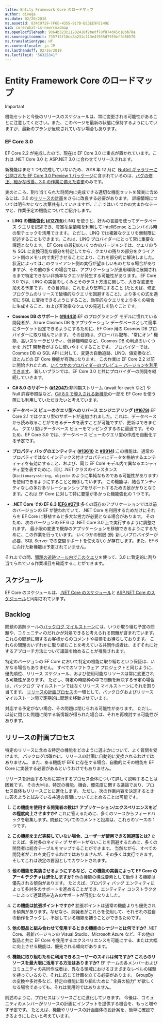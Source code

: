 ```yaml
---
title: Entity Framework Core のロードマップ
author: divega
ms.date: 02/20/2018
ms.assetid: 834C9729-7F6E-4355-917D-DE3EE9FE149E
uid: core/what-is-new/roadmap
ms.openlocfilehash: 9064b323c11282418f2bedf70f874d45c18bb78a
ms.sourcegitcommit: 735715f10cc8a231c213e4f055d79f0effd86570
ms.translationtype: HT
ms.contentlocale: ja-JP
ms.lasthandoff: 02/16/2019
ms.locfileid: "56325341"
---
```

# <a name="entity-framework-core-roadmap"></a>Entity Framework Core のロードマップ

> [!IMPORTANT]
> 機能セットと今後のリリースのスケジュールは、常に変更される可能性があることに注意してください。また、このページを最新の状態に保持するようにしていますが、最新のプランが反映されていない場合もあります。

### <a name="ef-core-30"></a>EF Core 3.0

EF Core 2.2 が完成したので、現在は EF Core 3.0 に重点が置かれています。これは .NET Core 3.0 と ASP.NET 3.0 に合わせてリリースされます。

新機能はまだ 1 つも完成していないため、2018 年 12 月に  [NuGet ギャラリーに公開された EF Core 3.0 Preview 1 パッケージ](https://www.nuget.org/packages/Microsoft.EntityFrameworkCore/3.0.0-preview.18572.1)に含まれているのは、[バグの修正、細かな改善、3.0 の作業に備えた変更](https://github.com/aspnet/EntityFrameworkCore/issues?q=is%3Aissue+milestone%3A3.0.0+is%3Aclosed+label%3Aclosed-fixed)のみです。

実のところ、割り当てられた時間内に完成できる適切な機能セットを確実に含めるには、3.0 の[リリースの計画](#release-planning-process)をさらに改良する必要があります。
詳細情報については明らかになり次第共有していきますが、ここではいくつかの大まかなテーマと、作業予定の機能についてご紹介します。

- **LINQ の機能強化 ([#12795](https://github.com/aspnet/EntityFrameworkCore/issues/12795))**:LINQ を使うと、好みの言語を使ってデータベース クエリを記述でき、豊富な型情報を利用して IntelliSense とコンパイル時の型チェックを活用できます。
  ただし、LINQ では複雑なクエリを無制限に記述することもできます。これは、LINQ プロバイダーにとって常に重要な課題となります。
  EF Core の最初のいくつかのバージョンでは、クエリのうち SQL に変換可能な部分を特定してから、クエリの残りの部分をクライアント側のメモリ内で実行させることにより、これを部分的に解決しました。
  状況によってはこのクライアント側の実行が望ましいものとなる場合がありますが、その他の多くの場合では、アプリケーションが運用環境に展開されるまで特定できない非効率なクエリが発生する可能性があります。
  EF Core 3.0 では、LINQ の実装のしくみとそのテスト方法に関して、大きな変更を加える予定です。
  その目的は、これをより堅牢にすること (たとえば、修正プログラムのリリースで破壊的なクエリを回避すること)、より多くの式を適切に SQL に変換できるようにすること、効率的なクエリをより多くの場合に生成すること、および非効率なクエリの見逃しを防ぐことです。

- **Cosmos DB のサポート ([#8443](https://github.com/aspnet/EntityFrameworkCore/issues/8443))**:EF のプログラミング モデルに慣れている開発者が、Azure Cosmos DB をアプリケーション データベースとして簡単にターゲット設定できるようにするために、EF Core 用の Cosmos DB プロバイダーに取り組んでいます。
  その目的は、グローバル配布、"常にオン" 機能、高いスケーラビリティ、低待機時間など、Cosmos DB の利点のいくつかを .NET 開発者がさらに使いやすくすることです。
  プロバイダーでは、Cosmos DB の SQL API に対して、変更の自動追跡、LINQ、値変換など、ほとんどの EF Core 機能が有効になります。 この作業は EF Core 2.2 以前に開始されたため、[いくつかのプロバイダーのプレビュー バージョンを利用できます](https://blogs.msdn.microsoft.com/dotnet/2018/10/17/announcing-entity-framework-core-2-2-preview-3/)。
  新しいプランでは、EF Core 3.0 と共にプロバイダーの開発を継続していきます。   

- **C# 8.0 のサポート ([#12047](https://github.com/aspnet/EntityFrameworkCore/issues/12047))**:非同期ストリーム (await for each など) や Null 許容参照型など、[C# 8.0 で導入される新機能](https://blogs.msdn.microsoft.com/dotnet/2018/11/12/building-c-8-0/)の一部を EF Core を使う際にも利用していただきたいと考えています。

- **データベース ビューのクエリ型へのリバース エンジニアリング ([#1679](https://github.com/aspnet/EntityFrameworkCore/issues/1679))**:EF Core 2.1 ではクエリ型のサポートが追加されました。これは、データベースから読み取ることができるデータを表すことが可能ですが、更新はできません。
  クエリ型はデータベース ビューをマッピングするのに最適です。そのため、EF Core 3.0 では、データベース ビューのクエリ型の作成を自動化する予定です。

- **プロパティ バッグのエンティティ ([#13610](https://github.com/aspnet/EntityFrameworkCore/issues/13610) と [#9914](https://github.com/aspnet/EntityFrameworkCore/issues/9914))**:この機能は、通常のプロパティではなくインデックス付きプロパティにデータを格納するエンティティを有効にすること、および、同じ EF Core モデル内で異なるエンティティ型を表すために、同じ .NET クラスのインスタンス (`Dictionary<string, object>` のように単純なものである可能性があります) を使用できるようにすることと関係しています。
  この機能は、結合エンティティなしの多対多リレーションシップをサポートするための足がかりとなります。これは EF Core に対して特に要望が多かった機能強化の 1 つです。

- **.NET Core での EF 6.3 ([EF6 #271](https://github.com/aspnet/EntityFramework6/issues/271))**:多くの既存のアプリケーションでは以前のバージョンの EF が使われていて、.NET Core を利用するためだけにそれらを EF Core に移植すると多大な労力が必要となる場合があります。
  そのため、次のバージョンの EF 6 は .NET Core 3.0 上で実行するように調整されます。
  最小限の変更で既存のアプリケーションを移植できるようにするために、この作業を行っています。
  いくつかの制限 (例: 新しいプロバイダーが必要、SQL Server での空間サポートを使えない) が存在します。また、EF 6 に向けた新機能は予定されていません。

それまでの間、[問題の追跡ツール内でこのクエリ](https://github.com/aspnet/EntityFrameworkCore/issues?q=is%3Aopen+is%3Aissue+milestone%3A3.0.0+sort%3Areactions-%2B1-desc)を使って、3.0 に暫定的に割り当てられている作業項目を確認することができます。

## <a name="schedule"></a>スケジュール

EF Core のスケジュールは、[.NET Core のスケジュール](https://github.com/dotnet/core/blob/master/roadmap.md)と [ASP.NET Core のスケジュール](https://github.com/aspnet/Home/wiki/Roadmap)と同期されています。

## <a name="backlog"></a>Backlog

問題の追跡ツールの[バックログ マイルストーン](https://github.com/aspnet/EntityFrameworkCore/issues?q=is%3Aopen+is%3Aissue+milestone%3ABacklog+sort%3Areactions-%2B1-desc)には、いつか取り組む予定の問題や、コミュニティのだれかが対処できると考えられる問題が含まれています。
これらの問題に関するお客様からのコメントや投票をお待ちしております。
これらの問題のいずれかに取り組むことを考えている共同作成者は、まずそれに対するアプローチ方法について議論を始めることが推奨されます。

特定のバージョンの EF Core において特定の機能に取り組むという保証は、いかなる場合もありません。
すべてのソフトウェア プロジェクトと同じように、優先順位、リリース スケジュール、および使用可能なリソースは常に変更される可能性があります。
ただし、特定の時間枠の中で問題を解決する予定の場合は、バックログ マイルストーンではなくリリース マイルストーンにそれを割り当てます。
[リリースの計画プロセス](#release-planning-process)の一環として、バックログおよびリリース マイルストーン間で定期的に問題を移動させています。

対応する予定がない場合、その問題は閉じられる可能性があります。
ただし、以前に閉じた問題に関する新情報が得られた場合は、それを再検討する可能性があります。

## <a name="release-planning-process"></a>リリースの計画プロセス

特定のリリースに含める特定の機能をどのように選ぶかについて、よく質問を受けます。
バックログは確かに、リリースの計画に自動的に変換されるわけではありません。
また、ある機能が EF6 に存在する場合、自動的にその機能を EF Core に実装する必要があるというわけでもありません。

リリースを計画するために実行するプロセス全体について詳しく説明することは困難です。
その大半は、特定の機能、機会、優先度に関する議論であり、プロセス自体もリリースごとに進化します。
ただし、次の作業内容を決定するときに答えようと試みている共通の質問についてまとめることは可能です。

1. **この機能を使用する開発者の数は? アプリケーション/エクスペリエンスをどの程度向上させますか?** これに答えるために、多くのソースからフィードバックを収集します。問題についてのコメントと投票は、これらのソースの 1 つです。

2. **この機能をまだ実装していない場合、ユーザーが使用できる回避策とは?** たとえば、多対多のネイティブ サポートがないことを回避するために、多くの開発者は統合テーブルをマップすることができます。 当然ながら、すべての開発者がこれを実行するわけではありませんが、その多くは実行できます。そしてこれは決定の要因としてカウントされます。

3. **他の機能を実装させるようにするなど、この機能の実装によって EF Core のアーキテクチャは進化しますか?** 他の機能の構成要素として動作する機能は優先される傾向があります。 たとえば、プロパティ バッグ エンティティによって多対多のサポートを進めることができ、エンティティ コンストラクターによって遅延読み込みのサポートが可能になりました。 

4. **この機能は拡張ポイントですか?** 拡張ポイントは通常の機能よりも優先される傾向があります。なぜなら、開発者がこれらを使用して、それぞれの独自の動作をフックし、不足している機能を補うことができるためです。 

5. **他の製品と組み合わせて使用するときの機能のシナジーとは何ですか?** .NET Core、最新バージョンの Visual Studio、Microsoft Azure など、その他の製品と共に EF Core を使用するエクスペリエンスを可能にする、または大幅に向上させる機能は、優先される傾向があります。

6. **機能に取り組むために利用できるユーザーのスキルは何ですか? これらのリソースを最大限に活用する方法はありますか?** EF チームの各メンバーおよびコミュニティの共同作成者は、異なる領域におけるさまざまなレベルの経験を持っているので、それに応じて計画を立てる必要があります。 GroupBy の変換や多対多など、特定の機能に取り組むために "全員の協力" が欲しくなる場合であっても、それは実用的ではありません。

前述のように、プロセスはリリースごとに進化していきます。
今後は、コミュニティのメンバーがリリースの計画にインプットを提供する機会を、もっと増やす予定です。
たとえば、機能やリリースの計画自体の設計案を、簡単に確認できるようにしたいと考えています。
